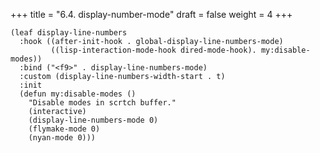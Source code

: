 +++
title = "6.4. display-number-mode"
draft = false
weight = 4
+++

```elisp
(leaf display-line-numbers
  :hook ((after-init-hook . global-display-line-numbers-mode)
		 ((lisp-interaction-mode-hook dired-mode-hook). my:disable-modes))
  :bind ("<f9>" . display-line-numbers-mode)
  :custom (display-line-numbers-width-start . t)
  :init
  (defun my:disable-modes ()
	"Disable modes in scrtch buffer."
	(interactive)
	(display-line-numbers-mode 0)
	(flymake-mode 0)
	(nyan-mode 0)))
```
